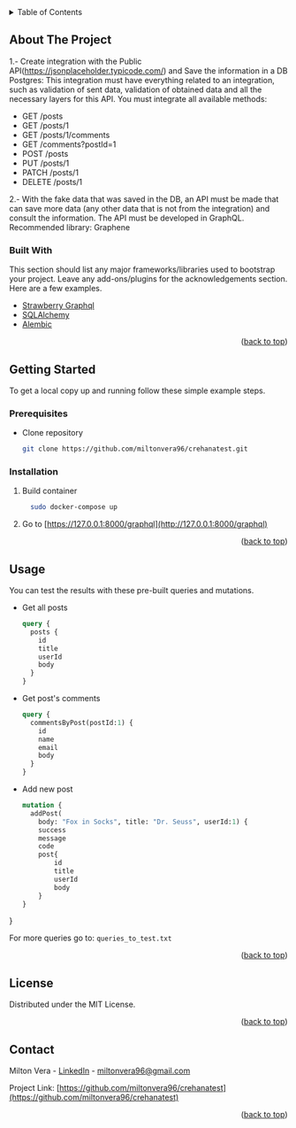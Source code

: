 <!-- TABLE OF CONTENTS -->
<details>
  <summary>Table of Contents</summary>
  <ol>
    <li>
      <a href="#about-the-project">About The Project</a>
      <ul>
        <li><a href="#built-with">Built With</a></li>
      </ul>
    </li>
    <li>
      <a href="#getting-started">Getting Started</a>
      <ul>
        <li><a href="#prerequisites">Prerequisites</a></li>
        <li><a href="#installation">Installation</a></li>
      </ul>
    </li>
    <li><a href="#usage">Usage</a></li>
    <li><a href="#license">License</a></li>
    <li><a href="#contact">Contact</a></li>
  </ol>
</details>



<!-- ABOUT THE PROJECT -->
## About The Project

1.- Create integration with the Public API(https://jsonplaceholder.typicode.com/) and
Save the information in a DB Postgres:
This integration must have everything related to an integration, such as validation of
sent data, validation of obtained data and all the necessary layers for this API.
You must integrate all available methods:

* GET 	/posts
* GET 	/posts/1
* GET 	/posts/1/comments
* GET 	/comments?postId=1
* POST 	/posts
* PUT 	/posts/1
* PATCH 	/posts/1
* DELETE 	/posts/1

2.- With the fake data that was saved in the DB, an API must be made that can save more data (any other data that is not from the integration) and consult the information. The API must be developed in GraphQL. Recommended library: Graphene

### Built With

This section should list any major frameworks/libraries used to bootstrap your project. Leave any add-ons/plugins for the acknowledgements section. Here are a few examples.

* [Strawberry Graphql](https://strawberry.rocks)
* [SQLAlchemy](https://www.sqlalchemy.org)
* [Alembic](https://alembic.sqlalchemy.org/en/latest/)

<p align="right">(<a href="#top">back to top</a>)</p>



<!-- GETTING STARTED -->
## Getting Started

To get a local copy up and running follow these simple example steps.

### Prerequisites

* Clone repository
  ```sh
  git clone https://github.com/miltonvera96/crehanatest.git
  ```


### Installation


1. Build container
    ```sh
      sudo docker-compose up
    ```

2. Go to [https://127.0.0.1:8000/graphql](http://127.0.0.1:8000/graphql)

<p align="right">(<a href="#top">back to top</a>)</p>



<!-- USAGE EXAMPLES -->
## Usage

You can test the results with these pre-built queries and mutations.

* Get all posts
    ```graphql
    query {
      posts {
        id
        title
        userId
        body
      }
    }
    ```

* Get post's comments
    ```graphql
    query {
      commentsByPost(postId:1) {
        id
        name
        email
        body
      }
    }
    ```

* Add new post
    ```graphql
    mutation {
      addPost(
        body: "Fox in Socks", title: "Dr. Seuss", userId:1) {
        success
        message
        code
        post{
		    id
            title
    	    userId
    	    body
        }
    }
}

For more queries go to: `queries_to_test.txt`

<p align="right">(<a href="#top">back to top</a>)</p>


<!-- LICENSE -->
## License

Distributed under the MIT License.

<p align="right">(<a href="#top">back to top</a>)</p>


<!-- CONTACT -->
## Contact

Milton Vera - [LinkedIn](https://www.linkedin.com/in/milton-vera/) - miltonvera96@gmail.com

Project Link: [https://github.com/miltonvera96/crehanatest](https://github.com/miltonvera96/crehanatest)

<p align="right">(<a href="#top">back to top</a>)</p>
